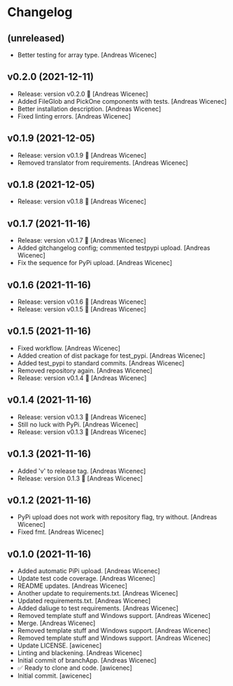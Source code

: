 Changelog
=========


(unreleased)
------------
- Better testing for array type. [Andreas Wicenec]


v0.2.0 (2021-12-11)
-------------------
- Release: version v0.2.0 🚀 [Andreas Wicenec]
- Added FileGlob and PickOne components with tests. [Andreas Wicenec]
- Better installation description. [Andreas Wicenec]
- Fixed linting errors. [Andreas Wicenec]


v0.1.9 (2021-12-05)
-------------------
- Release: version v0.1.9 🚀 [Andreas Wicenec]
- Removed translator from requirements. [Andreas Wicenec]


v0.1.8 (2021-12-05)
-------------------
- Release: version v0.1.8 🚀 [Andreas Wicenec]


v0.1.7 (2021-11-16)
-------------------
- Release: version v0.1.7 🚀 [Andreas Wicenec]
- Added gitchangelog config; commented testpypi upload. [Andreas
  Wicenec]
- Fix the sequence for PyPi upload. [Andreas Wicenec]


v0.1.6 (2021-11-16)
-------------------
- Release: version v0.1.6 🚀 [Andreas Wicenec]
- Release: version v0.1.5 🚀 [Andreas Wicenec]


v0.1.5 (2021-11-16)
-------------------
- Fixed workflow. [Andreas Wicenec]
- Added creation of dist package for test_pypi. [Andreas Wicenec]
- Added test_pypi to standard commits. [Andreas Wicenec]
- Removed repository again. [Andreas Wicenec]
- Release: version v0.1.4 🚀 [Andreas Wicenec]


v0.1.4 (2021-11-16)
-------------------
- Release: version v0.1.3 🚀 [Andreas Wicenec]
- Still no luck with PyPi. [Andreas Wicenec]
- Release: version v0.1.3 🚀 [Andreas Wicenec]


v0.1.3 (2021-11-16)
-------------------
- Added 'v' to release tag. [Andreas Wicenec]
- Release: version 0.1.3 🚀 [Andreas Wicenec]


v0.1.2 (2021-11-16)
-------------------
- PyPi upload does not work with repository flag, try without. [Andreas
  Wicenec]
- Fixed fmt. [Andreas Wicenec]


v0.1.0 (2021-11-16)
-------------------
- Added automatic PiPi upload. [Andreas Wicenec]
- Update test code coverage. [Andreas Wicenec]
- README updates. [Andreas Wicenec]
- Another update to requirements.txt. [Andreas Wicenec]
- Updated requirements.txt. [Andreas Wicenec]
- Added daliuge to test requirements. [Andreas Wicenec]
- Removed template stuff and Windows support. [Andreas Wicenec]
- Merge. [Andreas Wicenec]
- Removed template stuff and Windows support. [Andreas Wicenec]
- Removed template stuff and Windows support. [Andreas Wicenec]
- Update LICENSE. [awicenec]
- Linting and blackening. [Andreas Wicenec]
- Initial commit of branchApp. [Andreas Wicenec]
- ✅ Ready to clone and code. [awicenec]
- Initial commit. [awicenec]


